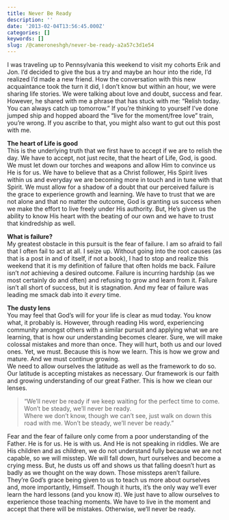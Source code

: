 ```yaml
---
title: Never Be Ready
description: ''
date: '2013-02-04T13:56:45.000Z'
categories: []
keywords: []
slug: /@cameroneshgh/never-be-ready-a2a57c3d1e54
---
```


I was traveling up to Pennsylvania this weekend to visit my cohorts Erik and Jon. I’d decided to give the bus a try and maybe an hour into the ride, I’d realized I’d made a new friend. How the conversation with this new acquaintance took the turn it did, I don’t know but within an hour, we were sharing life stories. We were talking about love and doubt, success and fear. However, he shared with me a phrase that has stuck with me: “Relish today. You can always catch up tomorrow.” If you’re thinking to yourself I’ve done jumped ship and hopped aboard the “live for the moment/free love” train, you’re wrong. If you ascribe to that, you might also want to gut out this post with me.

**The heart of Life is good**  
This is the underlying truth that we first have to accept if we are to relish the day. We have to accept, not just recite, that the heart of Life, God, is good. We must let down our torches and weapons and allow Him to convince us He is for us. We have to believe that as a Christ follower, His Spirit lives within us and everyday we are becoming more in touch and in tune with that Spirit. We must allow for a shadow of a doubt that our perceived failure is the grace to experience growth and learning. We have to trust that we are not alone and that no matter the outcome, God is granting us success when we make the effort to live freely under His authority. But, He’s given us the ability to know His heart with the beating of our own and we have to trust that kindredship as well.

**What is failure?**  
My greatest obstacle in this pursuit is the fear of failure. I am so afraid to fail that I often fail to act at all. I seize up. Without going into the root causes (as that is a post in and of itself, if not a book), I had to stop and realize this weekend that it is my definition of failure that often holds me back. Failure isn’t _not_ achieving a desired outcome. Failure is incurring hardship (as we most certainly do and often) and refusing to grow and learn from it. Failure isn’t all short of success, but it is stagnation. And my fear of failure was leading me smack dab into it _every_ time.

**The dusty lens**  
You may feel that God’s will for your life is clear as mud today. You know what, it probably is. However, through reading His word, experiencing community amongst others with a similar pursuit and applying what we are learning, that is how our understanding becomes clearer. Sure, we will make colossal mistakes and more than once. They will hurt, both us and our loved ones. Yet, we must. Because this is how we learn. This is how we grow and mature. And we must continue growing.   
We need to allow ourselves the latitude as well as the framework to do so. Our latitude is accepting mistakes as necessary. Our framework is our faith and growing understanding of our great Father. This is how we clean our lenses.

> “We’ll never be ready if we keep waiting for the perfect time to come. Won’t be steady, we’ll never be ready.  
> Where we don’t know, though we can’t see, just walk on down this road with me. Won’t be steady, we’ll never be ready.”

Fear and the fear of failure only come from a poor understanding of the Father. He is for us. He is with us. And He is not speaking in riddles. We are His children and as children, we do not understand fully because we are not capable, so we will misstep. We will fall down, hurt ourselves and become a crying mess. But, he dusts us off and shows us that falling doesn’t hurt as badly as we thought on the way down. Those missteps aren’t failure. They’re God’s grace being given to us to teach us more about ourselves and, more importantly, Himself. Though it hurts, it’s the only way we’ll ever learn the hard lessons (and you know it). We just have to allow ourselves to experience those teaching moments. We have to live in the moment and accept that there will be mistakes. Otherwise, we’ll never be ready.